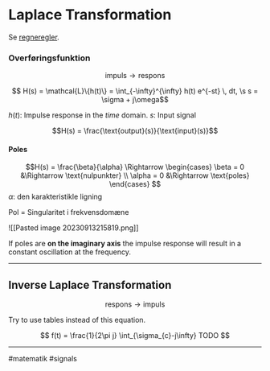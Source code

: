 # Laplace Transformation
Se [regneregler](https://tutorial.math.lamar.edu/classes/de/Laplace_Table.aspx).

### Overføringsfunktion
$$\text{impuls} \rightarrow \text{respons}$$

$$
H(s) = \mathcal{L}\{h(t)\} = \int_{-\infty}^{\infty} h(t) e^{-st} \, dt, \s s  = \sigma + j\omega$$

$h(t)$: Impulse response in the *time* domain.
$s$: Input signal 

$$H(s) = \frac{\text{output}(s)}{\text{input}(s)}$$

#### Poles
$$H(s) = \frac{\beta}{\alpha} \Rightarrow 
\begin{cases}
\beta = 0 &\Rightarrow \text{nulpunkter} \\
\alpha = 0 &\Rightarrow \text{poles}
\end{cases}
$$
$\alpha$: den karakteristikle ligning

Pol = Singularitet i frekvensdomæne

![[Pasted image 20230913215819.png]]

If poles are **on the imaginary axis** the impulse response will result in a constant oscillation at the frequency.

---
## Inverse Laplace Transformation
$$\text{respons} \rightarrow \text{impuls}$$

Try to use tables instead of this equation.

$$
f(t) = \frac{1}{2\pi j} \int_{\sigma_{c}-j\infty} TODO
$$


---
#matematik #signals

